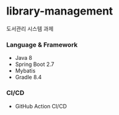 # library-management
도서관리 시스템 과제

### Language & Framework
- Java 8
- Spring Boot 2.7
- Mybatis
- Gradle 8.4

### CI/CD
- GitHub Action CI/CD
